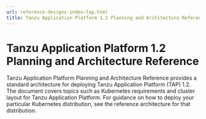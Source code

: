 ```yaml
---
url: reference-designs-index-tap.html
title: Tanzu Application Platform 1.2 Planning and Architecture Reference
---
```

# Tanzu Application Platform 1.2 Planning and Architecture Reference
Tanzu Application Platform Planning and Architecture Reference provides a standard architecture for deploying Tanzu Application Platform (TAP) 1.2. The document covers topics such as Kubernetes requirements and cluster layout for Tanzu Application Platform. For guidance on how to deploy your particular Kubernetes distribution, see the reference architecture for that distribution.
